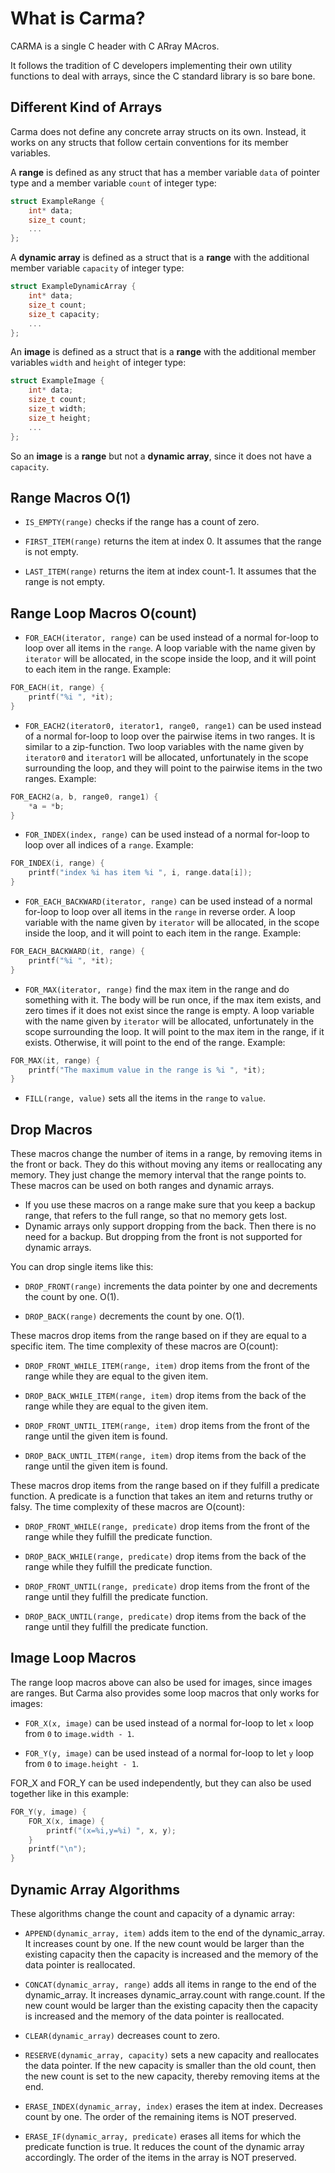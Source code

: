 # What is Carma?

CARMA is a single C header with C ARray MAcros.

It follows the tradition of C developers implementing their own utility
functions to deal with arrays,
since the C standard library is so bare bone.

## Different Kind of Arrays

Carma does not define any concrete array structs on its own.
Instead, it works on any structs that follow certain conventions for its member variables.

A **range** is defined as any struct that has a member variable `data` of pointer type
and a member variable `count` of integer type:
```c
struct ExampleRange {
    int* data;
    size_t count;
    ...
};
```

A **dynamic array** is defined as a struct that is a **range**
with the additional member variable `capacity` of integer type:
```c
struct ExampleDynamicArray {
    int* data;
    size_t count;
    size_t capacity;
    ...
};
```

An **image** is defined as a struct that is a **range**
with the additional member variables `width` and `height` of integer type:
```c
struct ExampleImage {
    int* data;
    size_t count;
    size_t width;
    size_t height;
    ...
};
```
So an **image** is a **range** but not a **dynamic array**,
since it does not have a `capacity`.

## Range Macros O(1)

* `IS_EMPTY(range)` checks if the range has a count of zero.

* `FIRST_ITEM(range)` returns the item at index 0. It assumes that the range is not empty.

* `LAST_ITEM(range)` returns the item at index count-1. It assumes that the range is not empty.

## Range Loop Macros O(count)

* `FOR_EACH(iterator, range)` can be used instead of a normal for-loop 
to loop over all items in the `range`.
A loop variable with the name given by `iterator` will be allocated,
in the scope inside the loop, and it will point to each item in the range.
Example:
```c
FOR_EACH(it, range) {
    printf("%i ", *it);
}
```

* `FOR_EACH2(iterator0, iterator1, range0, range1)` can be used instead of a
normal for-loop to loop over the pairwise items in two ranges.
It is similar to a zip-function.
Two loop variables with the name given by `iterator0` and `iterator1` will be
allocated, unfortunately in the scope surrounding the loop,
and they will point to the pairwise items in the two ranges.
Example:
```c
FOR_EACH2(a, b, range0, range1) {
    *a = *b;
}
```

* `FOR_INDEX(index, range)` can be used instead of a normal for-loop
  to loop over all indices of a `range`.
Example:
```c
FOR_INDEX(i, range) {
    printf("index %i has item %i ", i, range.data[i]);
}
```

* `FOR_EACH_BACKWARD(iterator, range)` can be used instead of a normal for-loop
  to loop over all items in the `range` in reverse order.
  A loop variable with the name given by `iterator` will be allocated,
  in the scope inside the loop, and it will point to each item in the range.
  Example:
```c
FOR_EACH_BACKWARD(it, range) {
    printf("%i ", *it);
}
```

* `FOR_MAX(iterator, range)` find the max item in the range and do something with it.
  The body will be run once, if the max item exists,
  and zero times if it does not exist since the range is empty.
  A loop variable with the name given by `iterator` will be allocated,
  unfortunately in the scope surrounding the loop.
  It will point to the max item in the range, if it exists.
  Otherwise, it will point to the end of the range.
  Example:
```c
FOR_MAX(it, range) {
    printf("The maximum value in the range is %i ", *it);
}
```

* `FILL(range, value)` sets all the items in the `range` to `value`.


## Drop Macros

These macros change the number of items in a range, by removing items in the front or back.
They do this without moving any items or reallocating any memory.
They just change the memory interval that the range points to.
These macros can be used on both ranges and dynamic arrays.
* If you use these macros on a range make sure that you keep a backup range,
that refers to the full range, so that no memory gets lost.
* Dynamic arrays only support dropping from the back.
  Then there is no need for a backup.
  But dropping from the front is not supported for dynamic arrays.

You can drop single items like this:

* `DROP_FRONT(range)` increments the data pointer by one and decrements the count by one. O(1).

* `DROP_BACK(range)` decrements the count by one. O(1).

These macros drop items from the range based on if they are equal to a specific item.
The time complexity of these macros are O(count):

* `DROP_FRONT_WHILE_ITEM(range, item)` drop items from the front of the range while they are equal to the given item. 

* `DROP_BACK_WHILE_ITEM(range, item)` drop items from the back of the range while they are equal to the given item.

* `DROP_FRONT_UNTIL_ITEM(range, item)` drop items from the front of the range until the given item is found.

* `DROP_BACK_UNTIL_ITEM(range, item)` drop items from the back of the range until the given item is found.

These macros drop items from the range based on if they fulfill a predicate function.
A predicate is a function that takes an item and returns truthy or falsy.
The time complexity of these macros are O(count):

* `DROP_FRONT_WHILE(range, predicate)` drop items from the front of the range while they fulfill the predicate function.

* `DROP_BACK_WHILE(range, predicate)` drop items from the back of the range while they fulfill the predicate function.

* `DROP_FRONT_UNTIL(range, predicate)` drop items from the front of the range until they fulfill the predicate function.

* `DROP_BACK_UNTIL(range, predicate)` drop items from the back of the range until they fulfill the predicate function.


## Image Loop Macros

The range loop macros above can also be used for images, since images are ranges.
But Carma also provides some loop macros that only works for images:

* `FOR_X(x, image)` can be used instead of a normal for-loop
to let `x` loop from `0` to `image.width - 1`.

* `FOR_Y(y, image)` can be used instead of a normal for-loop
  to let `y` loop from `0` to `image.height - 1`.

FOR_X and FOR_Y can be used independently,
but they can also be used together like in this example:
```c
FOR_Y(y, image) {
    FOR_X(x, image) {
        printf("(x=%i,y=%i) ", x, y);
    }
    printf("\n");
}
```

## Dynamic Array Algorithms

These algorithms change the count and capacity of a dynamic array:

* `APPEND(dynamic_array, item)` adds item to the end of the dynamic_array.
It increases count by one.
If the new count would be larger than the existing capacity then
the capacity is increased and the memory of the data pointer is reallocated.

* `CONCAT(dynamic_array, range)` adds all items in range to the end of the dynamic_array.
  It increases dynamic_array.count with range.count.
  If the new count would be larger than the existing capacity then
  the capacity is increased and the memory of the data pointer is reallocated.

* `CLEAR(dynamic_array)` decreases count to zero.

* `RESERVE(dynamic_array, capacity)` sets a new capacity and reallocates the data pointer.
If the new capacity is smaller than the old count,
then the new count is set to the new capacity, thereby removing items at the end.

* `ERASE_INDEX(dynamic_array, index)` erases the item at index.
Decreases count by one.
The order of the remaining items is NOT preserved.

* `ERASE_IF(dynamic_array, predicate)` erases all items for which the
predicate function is true.
It reduces the count of the dynamic array accordingly.
The order of the items in the array is NOT preserved.
